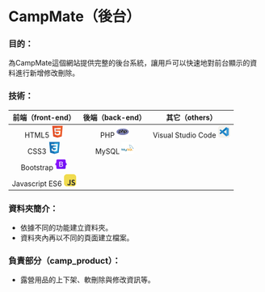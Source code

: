 # CampMate（後台）

### 目的：
為CampMate這個網站提供完整的後台系統，讓用戶可以快速地對前台顯示的資料進行新增修改刪除。

### 技術：
| 前端（front-end） | 後端（back-end） | 其它（others） |
|:----------------:|:--------------:|:-------------:|
| HTML5 ![image](icon_img/html5.png) | PHP ![image](icon_img/php.png)  | Visual Studio Code ![image](icon_img/vscode.png) |
| CSS3 ![image](icon_img/css3.png) | MySQL ![image](icon_img/mysql.png) |  |
| Bootstrap ![image](icon_img/bootstrap.png)  |  |  |
| Javascript ES6 ![image](icon_img/javascript.png) |  |  |

### 資料夾簡介：
  * 依據不同的功能建立資料夾。
  * 資料夾內再以不同的頁面建立檔案。

### 負責部分（camp_product）：
  * 露營用品的上下架、軟刪除與修改資訊等。
